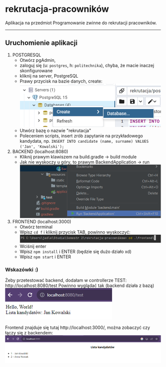 # rekrutacja-pracowników
Aplikacja na przedmiot Programowanie zwinne do rekrutacji pracowników.

---

## Uruchomienie aplikacji

1. POSTGRESQL 
   - Otwórz pgAdmin, 
   - zaloguj się (u: ``postgres``, h: ``politechnika``), chyba, że macie inaczej skonfigurowane
   - kliknij na server, PostgreSQL
   - Prawy przycisk na bazie danych, create:
   ![img.png](images/img.png)
   - Utwórz bazę o nazwie "rekrutacja"
   - Poleceniem scripts, insert zrób zapytanie na przykładowego kandydata, np. ``INSERT INTO candidate (name, surname)
      VALUES ('Jan', 'Kowalski');``
2. BACKEND (localhost:8080)
   - Kliknij prawym klawiszem na build.gradle -> build module
   - Jak nie wyskoczy u góry, to prawym BackendApplication -> run
   ![img.png](images/img0.png)
3. FRONTEND (localhost:3000)
    - Otwórz terminal
    - Wpisz ``cd f`` i kliknij przycisk TAB, powinno wyskoczyć:
   ![img_1.png](images/img_1.png)
    - Wciśnij enter
    - Wpisz ``npm install`` i ENTER (będzie się dużo działo xd)
    - Wpisz ``npm start`` i ENTER

### Wskazówki :)
Żeby przetestować backend, dodałam w controllerze TEST: http://localhost:8080/test
Powinno wyglądać tak (backend działa z bazą)
![img_2.png](images/img_2.png)

Frontend znajduje się tutaj http://localhost:3000/, można zobaczyć czy łączy się z backendem:
![img_3.png](images/img_3.png)